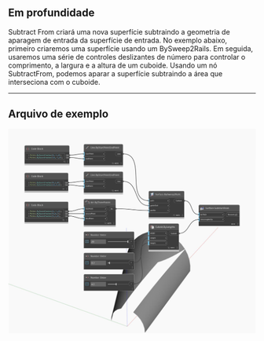 ## Em profundidade
Subtract From criará uma nova superfície subtraindo a geometria de aparagem de entrada da superfície de entrada. No exemplo abaixo, primeiro criaremos uma superfície usando um BySweep2Rails. Em seguida, usaremos uma série de controles deslizantes de número para controlar o comprimento, a largura e a altura de um cuboide. Usando um nó SubtractFrom, podemos aparar a superfície subtraindo a área que interseciona com o cuboide.
___
## Arquivo de exemplo

![SubtractFrom](./Autodesk.DesignScript.Geometry.Surface.SubtractFrom_img.jpg)

